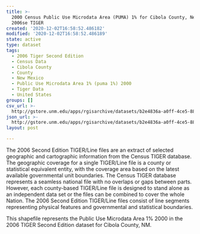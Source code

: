 ```yaml
---
title: >-
  2000 Census Public Use Microdata Area (PUMA) 1% for Cibola County, New Mexico,
  2006se TIGER
created: '2020-12-02T16:58:52.486182'
modified: '2020-12-02T16:58:52.486189'
state: active
type: dataset
tags:
  - 2006 Tiger Second Edition
  - Census Data
  - Cibola County
  - County
  - New Mexico
  - Public Use Microdata Area 1% (puma 1%) 2000
  - Tiger Data
  - United States
groups: []
csv_url: >-
  http://gstore.unm.edu/apps/rgisarchive/datasets/b2e4836a-a0ff-4ce5-88e0-6c3e7c156eb5/tgr2006se_cibo_puma1.derived.csv
json_url: >-
  http://gstore.unm.edu/apps/rgisarchive/datasets/b2e4836a-a0ff-4ce5-88e0-6c3e7c156eb5/tgr2006se_cibo_puma1.derived.json
layout: post

---
```

The 2006 Second Edition TIGER/Line files are an extract of selected geographic and cartographic information from the Census TIGER database.  The geographic coverage for a single TIGER/Line file is a county or statistical equivalent entity, with the coverage area based on the latest available governmental unit boundaries. The Census TIGER database represents a seamless national file with no overlaps or gaps between parts.  However, each county-based TIGER/Line file is designed to stand alone as an independent data set or the files can be combined to cover the whole Nation.  The 2006 Second Edition  TIGER/Line files consist of line segments representing physical features and governmental and statistical boundaries.

This shapefile represents the Public Use Microdata Area 1% 2000 in the 2006 TIGER Second Edition dataset for Cibola County, NM.
